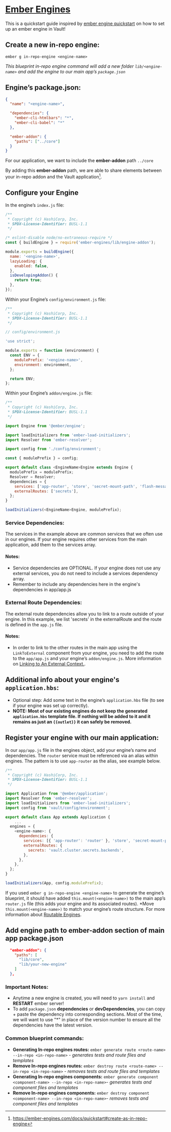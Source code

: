 # [Ember Engines](https://ember-engines.com/docs)

This is a quickstart guide inspired by [ember engine quickstart](https://ember-engines.com/docs/quickstart) on how to set up an ember engine in Vault!

## Create a new in-repo engine:

`ember g in-repo-engine <engine-name>`

_This blueprint in-repo engine command will add a new folder `lib/<engine-name>` and add the engine to our main app’s `package.json`_

## Engine’s package.json:

```json
{
  "name": "<engine-name>",

  "dependencies": {
    "ember-cli-htmlbars": "*",
    "ember-cli-babel": "*"
  },

  "ember-addon": {
    "paths": ["../core"]
  }
}
```

For our application, we want to include the **ember-addon** path `../core`

By adding this **ember-addon** path, we are able to share elements between your in-repo addon and the Vault application[^1].

## Configure your Engine

In the engine’s `index.js` file:

```js
/**
 * Copyright (c) HashiCorp, Inc.
 * SPDX-License-Identifier: BUSL-1.1
 */

/* eslint-disable node/no-extraneous-require */
const { buildEngine } = require('ember-engines/lib/engine-addon');

module.exports = buildEngine({
  name: '<engine-name>',
  lazyLoading: {
    enabled: false,
  },
  isDevelopingAddon() {
    return true;
  },
});
```

Within your Engine’s `config/environment.js` file:

```js
/**
 * Copyright (c) HashiCorp, Inc.
 * SPDX-License-Identifier: BUSL-1.1
 */

// config/environment.js

'use strict';

module.exports = function (environment) {
  const ENV = {
    modulePrefix: '<engine-name>',
    environment: environment,
  };

  return ENV;
};
```

Within your Engine’s `addon/engine.js` file:

```js
/**
 * Copyright (c) HashiCorp, Inc.
 * SPDX-License-Identifier: BUSL-1.1
 */

import Engine from '@ember/engine';

import loadInitializers from 'ember-load-initializers';
import Resolver from 'ember-resolver';

import config from './config/environment';

const { modulePrefix } = config;

export default class <EngineName>Engine extends Engine {
  modulePrefix = modulePrefix;
  Resolver = Resolver;
  dependencies = {
    services: ['app-router', 'store', 'secret-mount-path', 'flash-messages'],
    externalRoutes: ['secrets'],
  };
}

loadInitializers(<EngineName>Engine, modulePrefix);
```

### Service Dependencies:

The services in the example above are common services that we often use in our engines. If your engine requires other services from the main application, add them to the services array.

#### Notes:

- Service dependencies are OPTIONAL. If your engine does not use any external services, you do not need to include a services dependency array.
- Remember to include any dependencies here in the engine's dependencies in app/app.js

### External Route Dependencies:

The external route dependencies allow you to link to a route outside of your engine. In this example, we list 'secrets' in the externalRoute and the route is defined in the `app.js` file.

#### Notes:

- In order to link to the other routes in the main app using the `LinkToExternal` component from your engine, you need to add the route to the `app/app.js` and your engine’s `addon/engine.js`. More information on [Linking to An External Context.](https://ember-engines.com/docs/link-to-external).

## Additional info about your engine's `application.hbs`:

- Optional step: Add some text in the engine’s `application.hbs` file (to see if your engine was set up correctly).
- **NOTE: Most of our existing engines do not keep the generated `application.hbs` template file. If nothing will be added to it and it remains as just an `{{outlet}}` it can safely be removed.**

## Register your engine with our main application:

In our `app/app.js` file in the engines object, add your engine’s name and dependencies. The `router` service must be referenced via an alias within engines. The pattern is to use `app-router` as the alias, see example below.

```js
/**
 * Copyright (c) HashiCorp, Inc.
 * SPDX-License-Identifier: BUSL-1.1
 */

import Application from '@ember/application';
import Resolver from 'ember-resolver';
import loadInitializers from 'ember-load-initializers';
import config from 'vault/config/environment';

export default class App extends Application {
	...
  engines = {
    <engine-name>: {
      dependencies: {
        services: [{ 'app-router': 'router' }, 'store', 'secret-mount-path', 'flash-messages', <any-other-dependencies-you-have>],
        externalRoutes: {
          secrets: 'vault.cluster.secrets.backends',
        },
      },
    },
  };
}

loadInitializers(App, config.modulePrefix);
```

If you used `ember g in-repo-engine <engine-name>` to generate the engine’s blueprint, it should have added `this.mount(<engine-name>)` to the main app’s `router.js` file (this adds your engine and its associated routes). \*Move `this.mount(<engine-name>)` to match your engine’s route structure. For more information about [Routable Engines](https://ember-engines.com/docs/quickstart#routable-engines).

## Add engine path to ember-addon section of main app package.json

```json
  "ember-addon": {
    "paths": [
      "lib/core",
      "lib/your-new-engine"
    ]
  },
```

### Important Notes:

- Anytime a new engine is created, you will need to `yarn install` and **RESTART** ember server!
- To add `package.json` **dependencies** or **devDependencies**, you can copy + paste the dependency into corresponding sections. Most of the time, we will want to use "\*" in place of the version number to ensure all the dependencies have the latest version.

### Common blueprint commands:

- **Generating In-repo engines routes:** `ember generate route <route-name> --in-repo <in-repo-name>` - _generates tests and route files and templates_
- **Remove In-repo engines routes:** `ember destroy route <route-name> --in-repo <in-repo-name>` - _removes tests and route files and templates_
- **Generating In-repo engines components:** `ember generate component <component-name> --in-repo <in-repo-name>`- _generates tests and component files and templates_
- **Remove In-repo engines components:** `ember destroy component <component-name> --in-repo <in-repo-name>`- _removes tests and component files and templates_

[^1]: https://ember-engines.com/docs/quickstart#create-as-in-repo-engine
